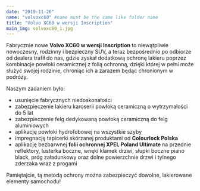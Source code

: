 ```yaml
---
date: "2019-11-26"
name: "volvoxc60" #name must be the same like folder name
title: "Volvo XC60 w wersji Inscription"
main_img: volvoxc60_1.jpg
---
```


<p>Fabrycznie nowe <strong>Volvo XC60 w wersji Inscription</strong> to niewątpliwie nowoczesny, rodzinny i bezpieczny SUV, a teraz bezpośrednio po odbiorze od dealera trafił do nas, gdzie zyskał dodatkową ochronę lakieru poprzez kombinacje powłoki ceramicznej z folią ochronną, dzięki której w pełni może służyć swojej rodzinie, chroniąc ich a zarazem będąc chronionym w podróży.</p>
<p>Naszym zadaniem było:</p>
<ul>
    <li>usunięcie fabrycznych niedoskonałości</li>
    <li>zabezpieczenie lakieru karoserii powłoką ceramiczną o wytrzymałości do 5 lat</li>
    <li>zabezpieczenie felg dedykowaną powłoką ceramiczną do felg aluminiowych</li>
    <li>aplikację powłoki hydrofobowej na wszystkie szyby</li>
    <li>impregnację tapicerki skórzanej produktami od <strong>Colourlock Polska</strong></li>
    <li>aplikację bezbarwnej <strong>folii ochronnej XPEL Poland Ultimate </strong> na przednie reflektory, lusterka boczne, wnęki klamek drzwi, słupki boczne piano black, próg załadunkowy oraz dolne powierzchnie drzwi i tylnego zderzaka wraz z progami</li>
</ul>
<p>Pamiętajcie, tą metodą ochrony można zabezpieczyć dowolne, lakierowane elementy samochodu!</p>
